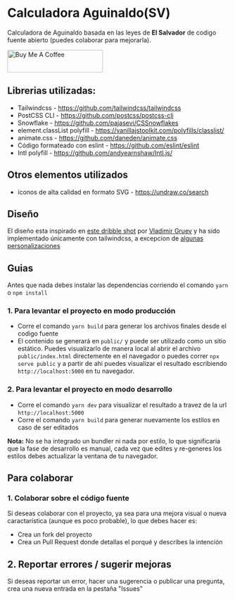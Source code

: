 # Calculadora Aguinaldo(SV)
Calculadora de Aguinaldo basada en las leyes de **El Salvador**  de codigo fuente abierto (puedes colaborar para mejorarla).

<a href="https://www.buymeacoffee.com/adielhercules" target="_blank"><img src="https://cdn.buymeacoffee.com/buttons/default-orange.png" alt="Buy Me A Coffee" style="height: 51px !important;width: 217px !important;" ></a>

## Librerias utilizadas:
* Tailwindcss - https://github.com/tailwindcss/tailwindcss
* PostCSS CLI - https://github.com/postcss/postcss-cli
* Snowflake - https://github.com/pajasevi/CSSnowflakes
* element.classList polyfill - https://vanillajstoolkit.com/polyfills/classlist/
* animate.css - https://github.com/daneden/animate.css
* Código formateado con eslint - https://github.com/eslint/eslint
* Intl polyfill - https://github.com/andyearnshaw/Intl.js/

## Otros elementos utilizados
* íconos de alta calidad en formato SVG - https://undraw.co/search

## Diseño
El diseño esta inspirado en [este dribble shot](https://dribbble.com/shots/6635872-Loan-Calculator) por [Vladimir Gruev](https://dribbble.com/gruev) y ha sido implementado únicamente con tailwindcss, a excepcion de [algunas personalizaciones](/tailwind.config.js) 

## Guias
Antes que nada debes instalar las dependencias corriendo el comando `yarn` o `npm install`

### 1. Para levantar el proyecto en modo producción
* Corre el comando `yarn build` para generar los archivos finales desde el codigo fuente
* El contenido se generará en `public/` y puede ser utilizado como un sitio estático. Puedes visualizarlo de manera local al abrir el archivo `public/index.html` directemente en el navegador o puedes correr `npx serve public` y a partir de ahi puedes visualizar el resultado escribiendo `http://localhost:5000` en tu navegador.

### 2. Para levantar el proyecto en modo desarrollo
* Corre el comando `yarn dev` para visualizar el resultado a travez de la url `http://localhost:5000`
* Corre el comando `yarn build` para generar nuevamente los estilos en caso de ser editados

**Nota:** No se ha integrado un bundler ni nada por estilo, lo que significaria que la fase de desarrollo es manual, cada vez que edites y re-generes los estilos debes actualizar la ventana de tu navegador.

## Para colaborar
### 1. Colaborar sobre el código fuente
Si deseas colaborar con el proyecto, ya sea para una mejora visual o nueva caractarística (aunque es poco probable), lo que debes hacer es:
* Crea un fork del proyecto
* Crea un Pull Request donde detallas el porqué y describes la intención

## 2. Reportar errores / sugerir mejoras
Si deseas reportar un error, hacer una sugerencia o publicar una pregunta, crea una nueva entrada en la pestaña "Issues" 
